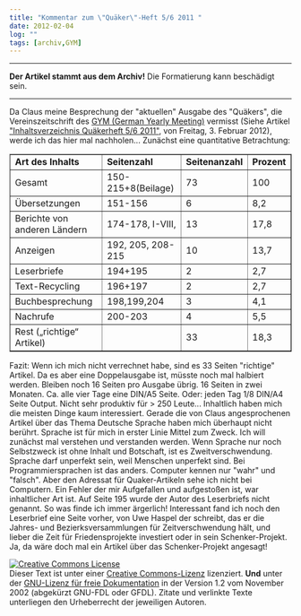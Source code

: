 ```yaml
---
title: "Kommentar zum \"Quäker\"-Heft 5/6 2011 "
date: 2012-02-04
log: ""
tags: [archiv,GYM]
---
```

<hr><b>Der Artikel stammt aus dem Archiv!</b> Die Formatierung kann beschädigt sein.<hr>
Da Claus meine Besprechung der &quot;aktuellen&quot; Ausgabe des &quot;Qu&auml;kers&quot;, die Vereinszeitschrift des <a href="http://fwccemes.org/fam/?mg=7">GYM (German Yearly Meeting)</a> vermisst (Siehe Artikel <a href="http://quaekernachrichten.blogspot.com/2012/02/inhaltsverzeichnis-quakerheft-56-2011.html">&quot;Inhaltsverzeichnis Qu&auml;kerheft 5/6 2011&quot;</a>, von Freitag, 3. Februar 2012), werde ich das hier mal nachholen...
<!--break-->
Zun&auml;chst eine quantitative Betrachtung:
<table border="1">
    <tbody>
        <tr>
            <td><b>Art des Inhalts</b></td>
            <td><b>Seitenzahl</b></td>
            <td><b>Seitenanzahl</b></td>
            <td><b>Prozent</b></td>
        </tr>
        <tr>
            <td>Gesamt</td>
            <td>150-215+8(Beilage)</td>
            <td>73</td>
            <td>100</td>
        </tr>
        <tr>
            <td>&Uuml;bersetzungen</td>
            <td>151-156</td>
            <td>6</td>
            <td>8,2</td>
        </tr>
        <tr>
            <td>Berichte von anderen L&auml;ndern</td>
            <td>174-178, I-VIII,</td>
            <td>13</td>
            <td>17,8</td>
        </tr>
        <tr>
            <td>Anzeigen</td>
            <td>192, 205, 208-215</td>
            <td>10</td>
            <td>13,7</td>
        </tr>
        <tr>
            <td>Leserbriefe</td>
            <td>194+195</td>
            <td>2</td>
            <td>2,7</td>
        </tr>
        <tr>
            <td>Text-Recycling</td>
            <td>196+197</td>
            <td>2</td>
            <td>2,7</td>
        </tr>
        <tr>
            <td>Buchbesprechung</td>
            <td>198,199,204</td>
            <td>3</td>
            <td>4,1</td>
        </tr>
        <tr>
            <td>Nachrufe</td>
            <td>200-203</td>
            <td>4</td>
            <td>5,5</td>
        </tr>
        <tr>
            <td>Rest (&bdquo;richtige&ldquo; Artikel)</td>
            <td>&nbsp;</td>
            <td>33</td>
            <td>18,3</td>
        </tr>
    </tbody>
</table>
Fazit: Wenn ich mich nicht verrechnet habe, sind es 33 Seiten &quot;richtige&quot; Artikel. Da es aber eine Doppelausgabe ist, m&uuml;sste noch mal halbiert werden. Bleiben noch 16 Seiten pro Ausgabe &uuml;brig. 16 Seiten in zwei Monaten. Ca. alle vier Tage eine DIN/A5 Seite. Oder: jeden Tag 1/8 DIN/A4 Seite Output. Nicht sehr produktiv f&uuml;r &gt; 250 Leute...
Inhaltlich haben mich die meisten Dinge kaum interessiert. Gerade die von Claus angesprochenen Artikel &uuml;ber das Thema Deutsche Sprache haben mich &uuml;berhaupt nicht ber&uuml;hrt. Sprache ist f&uuml;r mich in erster Linie Mittel zum Zweck. Ich will zun&auml;chst mal verstehen und verstanden werden. Wenn Sprache nur noch Selbstzweck ist ohne Inhalt und Botschaft, ist es Zweitverschwendung. Sprache darf unperfekt sein, weil Menschen unperfekt sind. Bei Programmiersprachen ist das anders. Computer kennen nur &quot;wahr&quot; und &quot;falsch&quot;. Aber den Adressat f&uuml;r Quaker-Artikeln sehe ich nicht bei Computern.
Ein Fehler der mir Aufgefallen und aufgesto&szlig;en ist, war inhaltlicher Art ist. Auf Seite 195 wurde der Autor des Leserbriefs nicht genannt. So was finde ich immer &auml;rgerlich! Interessant fand ich noch den Leserbrief eine Seite vorher, von Uwe Haspel der schreibt, das er die Jahres- und Bezierksversammlungen f&uuml;r Zeitverschwendung h&auml;lt, und lieber die Zeit f&uuml;r Friedensprojekte investiert oder in sein Schenker-Projekt. Ja, da w&auml;re doch mal ein Artikel &uuml;ber das Schenker-Projekt angesagt!

<a rel="license" href="http://creativecommons.org/licenses/by-sa/3.0/de/"><img alt="Creative Commons License" style="border-width: 0pt;" src="http://i.creativecommons.org/l/by-sa/3.0/de/88x31.png" /></a><br />
Dieser <span xmlns:dc="http://purl.org/dc/elements/1.1/" href="http://purl.org/dc/dcmitype/Text" rel="dc:type">Text</span> ist unter einer <a rel="license" href="http://creativecommons.org/licenses/by-sa/3.0/de/">Creative Commons-Lizenz</a> lizenziert. <b>Und</b> unter der <a href="http://de.wikipedia.org/wiki/GFDL">GNU-Lizenz f&uuml;r freie Dokumentation</a> in der Version 1.2 vom November 2002 (abgek&uuml;rzt GNU-FDL oder GFDL). Zitate und verlinkte Texte unterliegen den Urheberrecht der jeweiligen Autoren.

